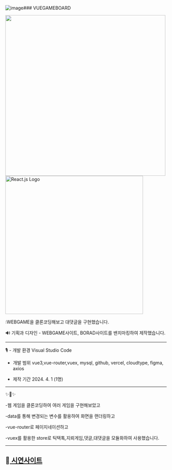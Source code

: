 ![image](https://github.com/repeat0105/vueweb/assets/142207038/7f06559a-20e0-41d8-8d3e-1ca6c70b55e3)### VUEGAMEBOARD

 

<img src="https://github.com/repeat0105/pofolfront/assets/142207038/48a05eeb-c3ea-494b-9456-e1f73235987d" width="500" height="auto">
<img src="https://m.media-amazon.com/images/I/818AwiiJMaL.png" alt="React.js Logo" width="430" height="auto">

:WEBGAME을 클론코딩해보고 대댓글을 구현했습니다.

🔊 
기획과 디자인 - WEBGAME사이트, BORAD사이트를 밴치마킹하여 제작했습니다.

-------------

 🎙️ - 개발 환경
      Visual Studio Code

   - 개발 범위
     vue3,vue-router,vuex, mysql, github, vercel, cloudtype, figma, axios
 
   - 제작 기간
     2024. 4. 1 (1명)

-------------
✨🎺✨

-웹 게임을 클론코딩하여 여러 게임을 구현해보았고 

-data를 통해 변경되는 변수를 활용하여 화면을 랜더링하고 

-vue-router로 페이지네이션하고 

-vuex를 활용한 store로 틱택톡,지뢰게임,댓글,대댓글을 모듈화하여 사용했습니다.

-------------
## 📢<a href="https://vueweb-psi.vercel.app/"> 시연사이트 <a/> 

